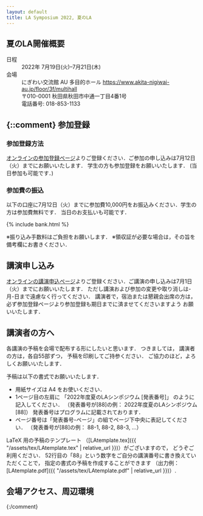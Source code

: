 ```yaml
---
layout: default
title: LA Symposium 2022, 夏のLA
---
```


夏のLA開催概要
--------
<dl>
  <dt>日程</dt>
  <dd>2022年 <time datetime="2022-07-19">7月19日(火)</time>–<time datetime="2022-07-21">7月21日(木)</time></dd>
  <dt>会場</dt>
  <dd>にぎわい交流館 AU 多目的ホール <a href="https://www.akita-nigiwai-au.jp/floor/3f/multihall">https://www.akita-nigiwai-au.jp/floor/3f/multihall</a></dd>
  <dd>〒010-0001 秋田県秋田市中通一丁目4番1号</dd>
  <dd>  電話番号: 018-853-1133</dd>
</dl>
 

{::comment}
参加登録
--------
### 参加登録方法

[オンラインの参加登録ページ](https://www.al.ics.saitama-u.ac.jp/LA/sanka/)よりご登録ください．ご参加の申し込みは7月12日（火）までにお願いいたします．
学生の方も参加登録をお願いいたします．
(当日参加も可能です．)
 
### 参加費の振込

以下の口座に7月12日（火）までに参加費10,000円をお振込みください．学生の方は参加費無料です．
当日のお支払いも可能です．

{% include bank.html %}

※振り込み手数料はご負担をお願いします． ※領収証が必要な場合は，その旨を備考欄にお書きください．

講演申し込み
--------
[オンラインの講演申込ページ](https://www.al.ics.saitama-u.ac.jp/LA/kouen/)よりご登録ください．ご講演の申し込みは7月1日（火）までにお願いいたします．
ただし講演および参加の変更や取り消しは-月-日まで遠慮なく行ってください．
講演者で，宿泊または懇親会出席の方は，必ず参加登録ページより参加登録も期日までに済ませてくださいますよう お願いいたします．
 

講演者の方へ
--------
各講演の予稿を会場で配布する形にしたいと思います． つきましては， 講演者の方は，各自55部ずつ， 予稿を印刷してご持参ください． ご協力のほど，よろしくお願いいたします．

予稿は以下の書式でお願いいたします．

* 用紙サイズは A4 をお使いください．
* 1ページ目の左肩に 「2022年度夏のLAシンポジウム [発表番号]」 のように記入してください． （発表番号が[88]の例： 2022年度夏のLAシンポジウム [88]）
発表番号はプログラムに記載されております．
* ページ番号は「発表番号-ページ」の組でページ下中央に表記してください． （発表番号が[88]の例： 88-1, 88-2, 88-3, ...）

LaTeX 用の予稿のテンプレート （[LAtemplate.tex]({{ "/assets/tex/LAtemplate.tex" | relative_url }})）がございますので， どうぞご利用ください．
52行目の「88」という数字をご自分の講演番号に書き換えていただくことで， 指定の書式の予稿を作成することができます （出力例：[LAtemplate.pdf]({{ "/assets/tex/LAtemplate.pdf" | relative_url }})）. 
 

会場アクセス、周辺環境
--------
{:/comment}
